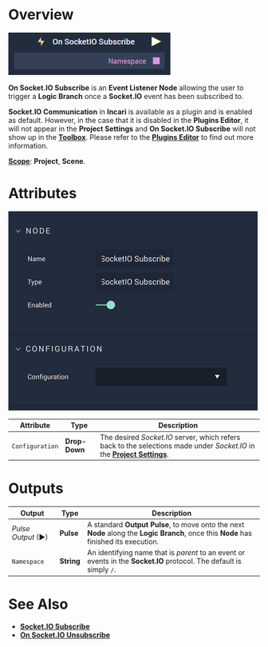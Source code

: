 # Overview

![The On Socket.IO Subscribe Node.](../../../../.gitbook/assets/onsocketiosubscribe.png)

**On Socket.IO Subscribe** is an **Event Listener Node** allowing the user to trigger a **Logic Branch** once a **Socket.IO** event has been subscribed to.  

**Socket.IO Communication** in **Incari** is available as a plugin and is enabled as default. However, in the case that it is disabled in the **Plugins Editor**, it will not appear in the **Project Settings** and **On Socket.IO Subscribe** will not show up in the [**Toolbox**](../../overview.md). Please refer to the [**Plugins Editor**](../../../../modules/plugins/communication/socketiomanager.md) to find out more information.

[**Scope**](../../overview.md#scopes): **Project**, **Scene**.

# Attributes

![The On Socket.IO Subscribe Node Attributes.](../../../../.gitbook/assets/onsocketiosubscribeattributes.png)

|Attribute|Type|Description|
|---|---|---|
|`Configuration`|**Drop-Down**|The desired _Socket.IO_ server, which refers back to the selections made under *Socket.IO* in the [**Project Settings**](../../../../modules/project-settings/socketio.md).| 


# Outputs

|Output|Type|Description|
|---|---|---|
|*Pulse Output* (►)|**Pulse**|A standard **Output Pulse**, to move onto the next **Node** along the **Logic Branch**, once this **Node** has finished its execution.|
|`Namespace`|**String**| An identifying name that is *parent* to an event or events in the **Socket.IO** protocol. The default is simply `/`.|

# See Also

* [**Socket.IO Subscribe**](../socketiosubscribe.md)
* [**On Socket.IO Unsubscribe**](onsocketiounsubscribe.md)


